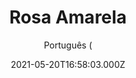 ---
id: '9ef08cc4-946f-4b68-987c-0bde0cb70b5a'
type: 'movie' # Filme, Série, Anime
title: "Rosa Amarela"
synopsis: ["Uma jovem filipina mora numa pequena cidade do Texas e almeja seguir uma carreira como cantora country. Porém, seus sonhos são interrompidos, quando a mãe é presa pela imigração e ela precisa fugir para não ser deportada também.",
]
originalTitle: "Yellow Rose"
date: '2021-05-20T16:58:03.000Z'
update: '2021-05-20T16:58:03.000Z'
releaseDate: '2020-10-09T03:00:00.000Z'
imdb:
  rating: '6.5' # 8.5
  id: '' # tt0470752
duration: '1h 34 min'
trailer:
  urls: [
    'tTUudvyPHG0',
  ]
tags: ['1080p']
genre: ['Drama', 'Musical'] #
quality: 'WEB-DL' # BluRay, WEB-DL, HDTV, WEB-DL4K, WEB-DLe
format: 'MKV' # MKV, MP4, TS
audio: 'Português, Inglês' # Dublado, Legendado, Dual Audio, Dub & Leg
subtitle: 'Português (' # Português, inglês,
size: '3.4 GB' # 4.8 GB
audioQuality: 10
videoQuality: 10
directors: []
#  - name: 'Lana Wachowski'
#    image: ''
#  - name: 'Lilly Wachowski'
#    image: ''
cast: []
#  - name: 'Keanu Reeves'
#    image: ''
#    characterName: 'Neo'
writers: []
#  - name: ''
#    image: ''
maturityRating:
  age: '' # L , 10, 12, 14, 16, 18
  topics: [''] # Violence, Illegal drugs, Inappropriate Language, Legal Drugs, Sexual Content, Extreme Violence
###########################################
download:
  
  - url: 'magnet:?xt=urn:btih:e3b1a482fdc1fa39d3e83451d35a3db2a08e21b6&dn=Rosa.Amarela.2019.1080p.WEB-DL.5.1.DUAL.COMANDO.TO&tr=udp%3a%2f%2fpublic.popcorn-tracker.org%3a6969%2fannounce&tr=udp%3a%2f%2ftracker.internetwarriors.net%3a1337%2fannounce&tr=udp%3a%2f%2ftracker.opentrackr.org%3a1337%2fannounce&tr=udp%3a%2f%2fexodus.desync.com%3a6969%2fannounce&tr=udp%3a%2f%2fretracker.lanta-net.ru%3a2710%2fannounce&tr=udp%3a%2f%2fopen.stealth.si%3a80%2fannounce&tr=udp%3a%2f%2fwww.torrent.eu.org%3a451%2fannounce&tr=udp%3a%2f%2fopentracker.i2p.rocks%3a6969%2fannounce&tr=http%3a%2f%2ftracker.opentrackr.org%3a1337%2fannounce&tr=udp%3a%2f%2f3rt.tace.ru%3a60889%2fannounce'
    resolution: '1080p' # 720p, 1080p, 4K,
    audio: 'Dual Áudio' # Dublado, Legendado, Dual Audio
    size: '' # 4.8 GB
    quality: '' # BluRay, WEB-DL
    format: '' # MKV
images:
  cover: '/assets/movies/rosa-amarela.jpg'
  background: '/assets/movies/'
---